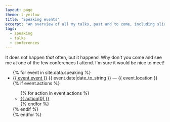 ```yaml
---
layout: page
theme: t-yellow
title: "Speaking events"
excerpt: "An overview of all my talks, past and to come, including slides and videos."
tags:
  - speaking
  - talks
  - conferences
---
```


It does not happen *that* often, but it happens! Why don't you come and see me at one of the few conferences I attend. I'm sure it would be nice to meet!

<ul class="list">
{% for event in site.data.speaking %}
  <li class="list__item">
    <div class="list__item-inner">
      <span class="list__primary-content">
        <a href="{{ event.link }}" target="_blank">{{ event.event }}</a>
      </span>
      <span class="list__secondary-content">{{ event.date|date_to_string }} — {{ event.location }}</span>
      {% if event.actions %}
      <ul>
      {% for action in event.actions %}
        <li>
          <a target="_blank" href="{{ action[1] }}">{{ action[0] }}</a>
        </li>
      {% endfor %}
      </ul>
      {% endif %}
    </div>
  </li>
{% endfor %}
</ul>
